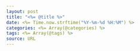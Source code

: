 ```yaml
---
layout: post
title: "<%= @title %>"
date: <%= Time.now.strftime("%Y-%m-%d %H:%M") %>
categories: <%= Array(@categories) %>
tags: <%= Array(@tags) %>
source: URL
---
```


